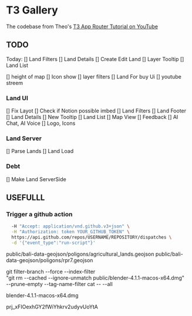 # T3 Gallery

The codebase from Theo's [T3 App Router Tutorial on YouTube](https://github.com/t3dotgg/t3gallery)

## TODO
Today:
[] Land Filters
[] Land Details
[] Create Edit Land
[] Layer Tooltip
[] Land List

[] height of map
[] Icon show
[] layer filters
[] Land For buy Ui
[] youtube streem


### Land UI
[] Fix Layot
[] Check if Notion possible imbed
[] Land Filters
[] Land Footer
[] Land Details
[] New Tooltip
[] Land List
[] Map View
[] Feedback
[] AI Chat, AI Voice
[] Logo, Icons
### Land Server
[] Parse Lands
[] Land Load 

### Debt
[] Make Land ServerSide

## USEFULLL

### Trigger a github action
```bash curl -X POST \
  -H "Accept: application/vnd.github.v3+json" \
  -H "Authorization: token YOUR_GITHUB_TOKEN" \
  https://api.github.com/repos/USERNAME/REPOSITORY/dispatches \
  -d '{"event_type":"run-script"}'
```

public/bali-data-geojson/poligons/agricultural_lands.geojson
public/bali-data-geojson/poligons/rpr7.geojson


git filter-branch --force --index-filter \
  "git rm --cached --ignore-unmatch public/blender-4.1.1-macos-x64.dmg" \
  --prune-empty --tag-name-filter cat -- --all

  blender-4.1.1-macos-x64.dmg

  prj_xFIOexhGY2fWiYhkrv2udyvUoYtA